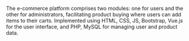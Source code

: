 The e-commerce platform comprises two modules: one for users and the other for administrators, facilitating product buying where users can add items to their carts. Implemented using HTML, CSS, JS, Bootstrap, Vue.js for the user interface, and PHP, MySQL for managing user and product data.
